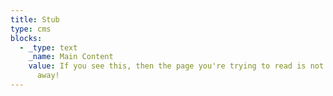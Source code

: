 ```yaml
---
title: Stub
type: cms
blocks:
  - _type: text
    _name: Main Content
    value: If you see this, then the page you're trying to read is not written. go
      away!
---
```

<!-- DO NOT EDIT -->